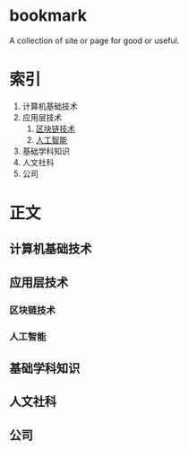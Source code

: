 # bookmark
A collection of site or page for good or useful.

# 索引
1. 计算机基础技术
2. 应用层技术
   1. [区块链技术](https://github.com/fanxiong/bookmark/blob/master/README.md#区块链技术)
   2. [人工智能](#人工智能)
3. 基础学科知识
4. 人文社科
5. 公司

# 正文

## 计算机基础技术

## 应用层技术

### 区块链技术

### 人工智能


## 基础学科知识

## 人文社科

## 公司
